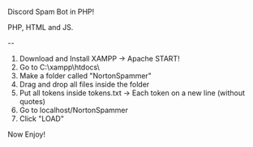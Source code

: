 Discord Spam Bot in PHP!

PHP, HTML and JS.

--

1) Download and Install XAMPP -> Apache START!
2) Go to C:\xampp\htdocs\
3) Make a folder called "NortonSpammer"
4) Drag and drop all files inside the folder
5) Put all tokens inside tokens.txt -> Each token on a new line (without quotes)
6) Go to localhost/NortonSpammer
7) Click "LOAD"

Now Enjoy!
